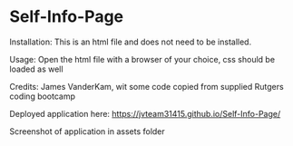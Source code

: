 # Self-Info-Page

Installation: This is an html file and does not need to be installed.

Usage: Open the html file with a browser of your choice, css should be loaded as well

Credits: James VanderKam, wit some code copied from supplied Rutgers coding bootcamp 



Deployed application here: https://jvteam31415.github.io/Self-Info-Page/

Screenshot of application in assets folder